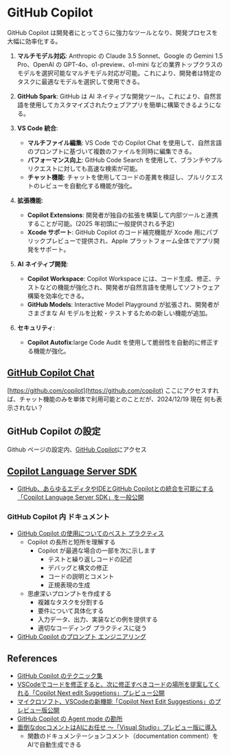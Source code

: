 # GitHub Copilot

GitHub Copilot は開発者にとってさらに強力なツールとなり、開発プロセスを大幅に効率化する。

1. **マルチモデル対応**: Anthropic の Claude 3.5 Sonnet、Google の Gemini 1.5 Pro、OpenAI の GPT-4o、o1-preview、o1-mini などの業界トップクラスのモデルを選択可能なマルチモデル対応が可能。これにより、開発者は特定のタスクに最適なモデルを選択して使用できる。

2. **GitHub Spark**: GitHub は AI ネイティブな開発ツール。これにより、自然言語を使用してカスタマイズされたウェブアプリを簡単に構築できるようになる。

3. **VS Code 統合**:

   - **マルチファイル編集**: VS Code での Copilot Chat を使用して、自然言語のプロンプトに基づいて複数のファイルを同時に編集できる。
   - **パフォーマンス向上**: GitHub Code Search を使用して、ブランチやプルリクエストに対しても高速な検索が可能。
   - **チャット機能**: チャットを使用してコードの差異を検証し、プルリクエストのレビューを自動化する機能が強化。

4. **拡張機能**:

   - **Copilot Extensions**: 開発者が独自の拡張を構築して内部ツールと連携することが可能。(2025 年初頭に一般提供される予定)
   - **Xcode サポート**: GitHub Copilot のコード補完機能が Xcode 用にパブリックプレビューで提供され、Apple プラットフォーム全体でアプリ開発をサポート。

5. **AI ネイティブ開発**:

   - **Copilot Workspace**: Copilot Workspace には、コード生成、修正、テストなどの機能が強化され、開発者が自然言語を使用してソフトウェア構築を効率化できる。
   - **GitHub Models**: Interactive Model Playground が拡張され、開発者がさまざまな AI モデルを比較・テストするための新しい機能が追加。

6. **セキュリティ**:
   - **Copilot Autofix**:large Code Audit を使用して脆弱性を自動的に修正する機能が強化。

## [GitHub Copilot Chat](https://docs.github.com/en/copilot/responsible-use-of-github-copilot-features/responsible-use-of-github-copilot-chat-in-your-ide?tool=vscode)

[https://github.com/copilot](https://github.com/copilot)
ここにアクセスすれば、チャット機能のみを単体で利用可能とのことだが、2024/12/19 現在 何も表示されない？

## GitHub Copilot の設定

Github ページの設定内、[GitHub Copilot](https://github.com/settings/copilot)にアクセス

## [Copilot Language Server SDK](https://github.blog/changelog/2025-02-10-copilot-language-server-sdk-is-now-available/)

- [GitHub、あらゆるエディタやIDEとGitHub Copilotとの統合を可能にする「Copilot Language Server SDK」を一般公開](https://codezine.jp/article/detail/20981)

### GitHub Copilot 内 ドキュメント

- [GitHub Copilot の使用についてのベスト プラクティス](https://docs.github.com/ja/copilot/using-github-copilot/best-practices-for-using-github-copilot)
  - Copilot の長所と短所を理解する
    - Copilot が最適な場合の一部を次に示します
      - テストと繰り返しコードの記述
      - デバッグと構文の修正
      - コードの説明とコメント
      - 正規表現の生成
  - 思慮深いプロンプトを作成する
    - 複雑なタスクを分割する
    - 要件について具体化する
    - 入力データ、出力、実装などの例を提供する
    - 適切なコーディング プラクティスに従う
- [GitHub Copilot のプロンプト エンジニアリング](https://docs.github.com/ja/copilot/using-github-copilot/prompt-engineering-for-github-copilot)

## References

- [GitHub Copilot のテクニック集](https://speakerdeck.com/rayuron/github-copilot-techniques)
- [VSCodeでコードを修正すると、次に修正すべきコードの場所を提案してくれる「Copilot Next edit Suggetions」プレビュー公開](https://www.publickey1.jp/blog/25/vscodecopilot_next_edit_suggetions.html)
- [マイクロソフト、VSCodeの新機能「Copilot Next Edit Suggestions」のプレビュー版公開](https://codezine.jp/article/detail/21039)
- [GitHub Copilot の Agent mode の勘所](https://tech.andpad.co.jp/entry/2025/03/17/100000)
- [面倒なdocコメントはAIにお任せ ～「Visual Studio」プレビュー版に導入](https://forest.watch.impress.co.jp/docs/news/1671207.html)
  - 関数のドキュメンテーションコメント（documentation comment）をAIで自動生成できる
